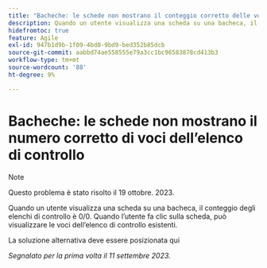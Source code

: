 ```yaml
---
title: "Bacheche: le schede non mostrano il conteggio corretto delle voci dell’elenco di controllo"
description: Quando un utente visualizza una scheda su una bacheca, il conteggio degli elenchi di controllo è 0/0. Quando l’utente fa clic sulla scheda, può visualizzare le voci dell’elenco di controllo esistenti.
hidefromtoc: true
feature: Agile
exl-id: 947b1d9b-1f09-4bd0-9bd9-bed352b85dcb
source-git-commit: aabbd74ae558555e79a3cc1bc96583878cd413b3
workflow-type: tm+mt
source-wordcount: '88'
ht-degree: 9%

---
```


# Bacheche: le schede non mostrano il numero corretto di voci dell’elenco di controllo

>[!NOTE]
>
>Questo problema è stato risolto il 19 ottobre. 2023.

Quando un utente visualizza una scheda su una bacheca, il conteggio degli elenchi di controllo è 0/0. Quando l’utente fa clic sulla scheda, può visualizzare le voci dell’elenco di controllo esistenti.

La soluzione alternativa deve essere posizionata qui

_Segnalato per la prima volta il 11 settembre 2023._

